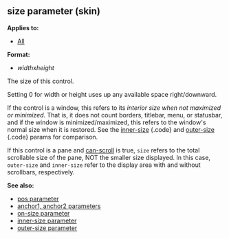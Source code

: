 ## size parameter (skin)

<!-- -->
**Applies to:**
+   [All](/ref/%7Bskin%7D/control.md) 
<!-- -->
**Format:**
+   *width*x*height*


The size of this control. 

Setting 0 for width or
height uses up any available space right/downward. 

If the
control is a window, this refers to its *interior size when not
maximized or minimized*. That is, it does not count borders, titlebar,
menu, or statusbar, and if the window is minimized/maximized, this
refers to the window\'s normal size when it is restored. See the
[inner-size](/ref/%7Bskin%7D/param/inner-size.md) {.code} and
[outer-size](/ref/%7Bskin%7D/param/outer-size.md) {.code} params for
comparison. 

If this control is a pane and
[can-scroll](/ref/%7Bskin%7D/param/can-scroll.md) is true, `size`
refers to the total scrollable size of the pane, NOT the smaller size
displayed. In this case, `outer-size` and `inner-size` refer to the
display area with and without scrollbars, respectively.

**See also:**
+   [pos parameter](/ref/%7Bskin%7D/param/pos.md) 
+   [anchor1, anchor2 parameters](/ref/%7Bskin%7D/param/anchor.md) 
+   [on-size parameter](/ref/%7Bskin%7D/param/on-size.md) 
+   [inner-size parameter](/ref/%7Bskin%7D/param/inner-size.md) 
+   [outer-size parameter](/ref/%7Bskin%7D/param/outer-size.md) 